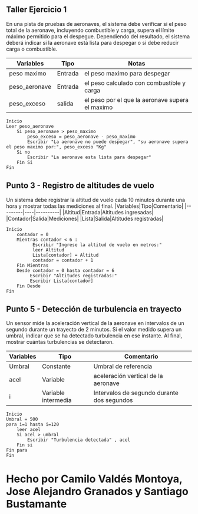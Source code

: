 ## Taller Ejercicio 1
En una pista de pruebas de aeronaves, el sistema debe verificar si el peso total de la aeronave, incluyendo combustible y carga, supera el límite máximo permitido para el despegue. Dependiendo del resultado, el sistema deberá indicar si la aeronave está lista para despegar o si debe reducir carga o combustible.


|Variables|Tipo|Notas|
|---------|----|-----|
|peso maximo|Entrada|el peso maximo para despegar|
|peso_aeronave|Entrada|el peso calculado con combustible y carga|
|peso_exceso|salida|el peso por el que la aeronave supera el maximo




```
Inicio
Leer peso_aeronave
    Si peso_aeronave > peso_maximo
        peso_exceso = peso_aeronave - peso_maximo
        Escribir "La aeronave no puede despegar", "su aeronave supera el peso maximo por:", peso_exceso "Kg"
    Si no 
        Escribir "La aeronave esta lista para despegar"
    Fin Si
Fin
```

## Punto 3 - Registro de altitudes de vuelo

Un sistema debe registrar la altitud de vuelo cada 10 minutos durante una hora y mostrar todas las mediciones al final.
|Variables|Tipo|Comentario|
|---------|----|----------|
|Altitud|Entrada|Altitudes ingresadas|
|Contador|Salida|Mediciones|
|Lista|Salida|Altitudes registradas|


```
Inicio
    contador = 0
    Mientras contador < 6 :
          Escribir "Ingrese la altitud de vuelo en metros:"
          leer Altitud
          Lista[contador] = Altitud
          contador = contador + 1
    Fin Mientras
    Desde contador = 0 hasta contador = 6
         Escribir "Altitudes registradas:"
         Escribir Lista[contador]
    Fin Desde
Fin
```


## Punto 5 - Detección de turbulencia en trayecto
Un sensor mide la aceleración vertical de la aeronave en intervalos de un segundo durante un trayecto de 2 minutos. Si el valor medido supera un umbral, indicar que se ha detectado turbulencia en ese instante. Al final, mostrar cuántas turbulencias se detectaron.

|Variables|Tipo|Comentario|
|---------|----|----------|
|Umbral|Constante|Umbral de referencia|
|acel|Variable|aceleración vertical de la aeronave|
|i|Variable intermedia|Intervalos de segundo durante dos segundos|


```
Inicio
Umbral = 500
para i=1 hasta i=120
    leer acel
    Si acel > umbral
        Escribir "Turbulencia detectada" , acel
    Fin si 
Fin para 
Fin     
```
# Hecho por Camilo Valdés Montoya, Jose Alejandro Granados y Santiago Bustamante
